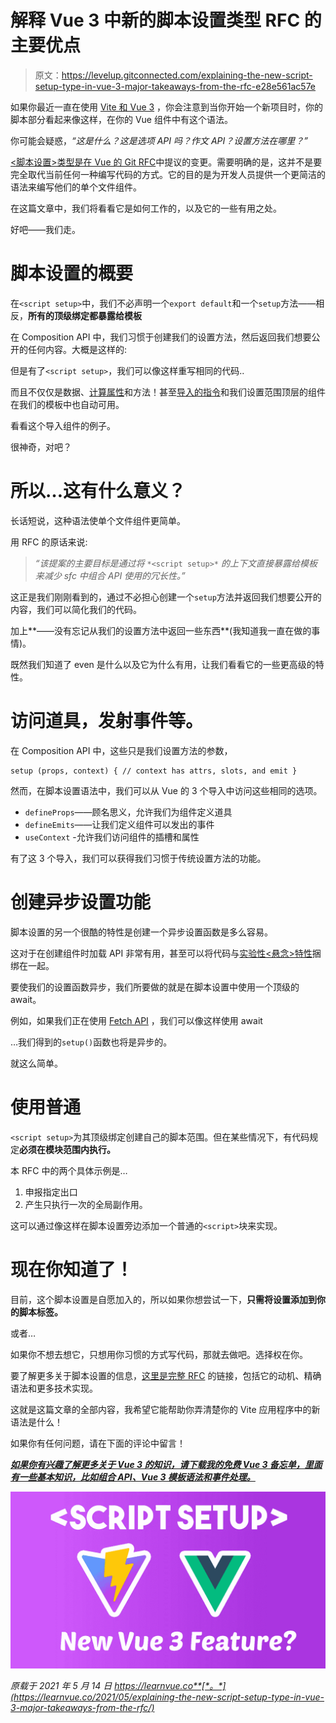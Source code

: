 # 解释 Vue 3 中新的脚本设置类型 RFC 的主要优点

> 原文：<https://levelup.gitconnected.com/explaining-the-new-script-setup-type-in-vue-3-major-takeaways-from-the-rfc-e28e561ac57e>

如果你最近一直在使用 [Vite 和 Vue 3](https://learnvue.co/2020/12/setting-up-your-first-vue3-project-vue-3-0-release/) ，你会注意到当你开始一个新项目时，你的脚本部分看起来像这样，在你的 Vue 组件中有这个语法。

你可能会疑惑，*“这是什么？这是选项 API 吗？作文 API？设置方法在哪里？”*

[<脚本设置>类型是在 Vue 的 Git RFC](https://github.com/vuejs/rfcs/blob/script-setup-2/active-rfcs/0000-script-setup.md)中提议的变更。需要明确的是，这并不是要完全取代当前任何一种编写代码的方式。它的目的是为开发人员提供一个更简洁的语法来编写他们的单个文件组件。

在这篇文章中，我们将看看它是如何工作的，以及它的一些有用之处。

好吧——我们走。

# 脚本设置的概要

在`<script setup>`中，我们不必声明一个`export default`和一个`setup`方法——相反，**所有的顶级绑定都暴露给模板**

在 Composition API 中，我们习惯于创建我们的设置方法，然后返回我们想要公开的任何内容。大概是这样的:

但是有了`<script setup>`，我们可以像这样重写相同的代码..

而且不仅仅是数据、[计算属性](https://learnvue.co/2019/12/mastering-computed-properties-in-vuejs/)和方法！甚至[导入的指令](https://learnvue.co/2020/01/creating-your-first-vuejs-custom-directive/)和我们设置范围顶层的组件在我们的模板中也自动可用。

看看这个导入组件的例子。

很神奇，对吧？

# 所以…这有什么意义？

长话短说，这种语法使单个文件组件更简单。

用 RFC 的原话来说:

> *“该提案的主要目标是通过将* `*<script setup>*` *的上下文直接暴露给模板来减少 sfc 中组合 API 使用的冗长性。”*

这正是我们刚刚看到的，通过不必担心创建一个`setup`方法并返回我们想要公开的内容，我们可以简化我们的代码。

加上**——没有忘记从我们的设置方法中返回一些东西**(我知道我一直在做的事情)。

既然我们知道了 even 是什么以及它为什么有用，让我们看看它的一些更高级的特性。

# 访问道具，发射事件等。

在 Composition API 中，这些只是我们设置方法的参数，

```
setup (props, context) { // context has attrs, slots, and emit }
```

然而，在脚本设置语法中，我们可以从 Vue 的 3 个导入中访问这些相同的选项。

*   `defineProps`——顾名思义，允许我们为组件定义道具
*   `defineEmits`——让我们定义组件可以发出的事件
*   `useContext` -允许我们访问组件的插槽和属性

有了这 3 个导入，我们可以获得我们习惯于传统设置方法的功能。

# 创建异步设置功能

脚本设置的另一个很酷的特性是创建一个异步设置函数是多么容易。

这对于在创建组件时加载 API 非常有用，甚至可以将代码与[实验性<悬念>特性](http://link)捆绑在一起。

要使我们的设置函数异步，我们所要做的就是在脚本设置中使用一个顶级的 await。

例如，如果我们正在使用 [Fetch API](https://developer.mozilla.org/en-US/docs/Web/API/Fetch_API) ，我们可以像这样使用 await

…我们得到的`setup()`函数也将是异步的。

就这么简单。

# 使用普通

`<script setup>`为其顶级绑定创建自己的脚本范围。但在某些情况下，有代码规定**必须在模块范围内执行。**

本 RFC 中的两个具体示例是…

1.  申报指定出口
2.  产生只执行一次的全局副作用。

这可以通过像这样在脚本设置旁边添加一个普通的`<script>`块来实现。

# 现在你知道了！

目前，这个脚本设置是自愿加入的，所以如果你想尝试一下，**只需将设置添加到你的脚本标签。**

或者…

如果你不想去想它，只想用你习惯的方式写代码，那就去做吧。选择权在你。

要了解更多关于脚本设置的信息，[这里是完整 RFC](https://github.com/vuejs/rfcs/blob/script-setup-2/active-rfcs/0000-script-setup.md) 的链接，包括它的动机、精确语法和更多技术实现。

这就是这篇文章的全部内容，我希望它能帮助你弄清楚你的 Vite 应用程序中的新语法是什么！

如果你有任何问题，请在下面的评论中留言！

[***如果你有兴趣了解更多关于 Vue 3 的知识，请下载我的免费 Vue 3 备忘单，里面有一些基本知识，比如组合 API、Vue 3 模板语法和事件处理。***](https://learnvue.co/vue-3-essentials-cheatsheet/)

![](img/3d50ac4ec6748bd4c29bd83276873799.png)

*原载于 2021 年 5 月 14 日 https://learnvue.co**[*。*](https://learnvue.co/2021/05/explaining-the-new-script-setup-type-in-vue-3-major-takeaways-from-the-rfc/)*